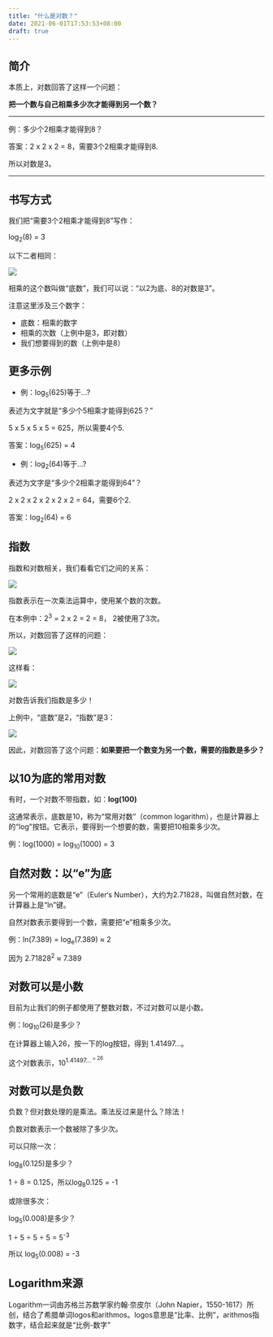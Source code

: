 ```yaml
---
title: "什么是对数？"
date: 2021-06-01T17:53:53+08:00
draft: true
---
```



## 简介

本质上，对数回答了这样一个问题：

**把一个数与自己相乘多少次才能得到另一个数？**

---

例：多少个2相乘才能得到8？

答案：2 x 2 x 2 = 8，需要3个2相乘才能得到8.

所以对数是3。

---


## 书写方式

我们把“需要3个2相乘才能得到8”写作：

log<sub>2</sub>(8) = 3


以下二者相同：

![](/logarithm-concept.svg)


相乘的这个数叫做“底数”，我们可以说：“以2为底、8的对数是3”。

注意这里涉及三个数字：

* 底数：相乘的数字
* 相乘的次数（上例中是3，即对数）
* 我们想要得到的数（上例中是8）

## 更多示例

* 例：log<sub>5</sub>(625)等于...?

表述为文字就是“多少个5相乘才能得到625？”

5 x 5 x 5 x 5 = 625，所以需要4个5.

答案：log<sub>5</sub>(625) = 4


* 例：log<sub>2</sub>(64)等于...?

表述为文字是“多少个2相乘才能得到64”？

2 x 2 x 2 x 2 x 2 x 2 = 64，需要6个2.

答案：log<sub>2</sub>(64) = 6

## 指数

指数和对数相关，我们看看它们之间的关系：

![](/exponent-2-3.svg)

指数表示在一次乘法运算中，使用某个数的次数。

在本例中：2<sup>3</sup> = 2 x 2 = 2 = 8， 2被使用了3次。

所以，对数回答了这样的问题：

![](/logarithm-question.gif)

这样看：

![](/exponent-to-logarithm.gif)

对数告诉我们指数是多少！

上例中，“底数”是2，“指数”是3：

![](/logarithm-exponent.svg)

因此，对数回答了这个问题：**如果要把一个数变为另一个数，需要的指数是多少？**

## 以10为底的常用对数

有时，一个对数不带指数，如：**log(100)**

这通常表示，底数是10，称为“常用对数”（common logarithm），也是计算器上的“log”按钮。它表示，要得到一个想要的数，需要把10相乘多少次。

例：log(1000) = log<sub>10</sub>(1000) = 3

## 自然对数：以“e”为底

另一个常用的底数是“e”（Euler‘s Number），大约为2.71828，叫做自然对数，在计算器上是“ln”键。

自然对数表示要得到一个数，需要把“e”相乘多少次。

例：ln(7.389) = log<sub>e</sub>(7.389) ≈ 2

因为 2.71828<sup>2</sup> ≈ 7.389

## 对数可以是小数

目前为止我们的例子都使用了整数对数，不过对数可以是小数。

例：log<sub>10</sub>(26)是多少？

在计算器上输入26，按一下的log按钮，得到 1.41497...。

这个对数表示，10<sup>1.41497...<sup> = 26

## 对数可以是负数

负数？但对数处理的是乘法。乘法反过来是什么？除法！

负数对数表示一个数被除了多少次。

可以只除一次：

log<sub>8</sub>(0.125)是多少？

1 ÷ 8 = 0.125，所以log<sub>8</sub>0.125 = -1

或除很多次：

log<sub>5</sub>(0.008)是多少？

1 ÷ 5 ÷ 5 ÷ 5 = 5<sup>-3</sup>

所以 log<sub>5</sub>(0.008) = -3

## Logarithm来源

Logarithm一词由苏格兰苏数学家约翰·奈皮尔（John Napier，1550-1617）所创，结合了希腊单词logos和arithmos。logos意思是“比率、比例”，arithmos指数字，结合起来就是“比例-数字”